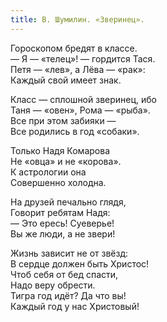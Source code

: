```yaml
---
title: В. Шумилин. «Зверинец».
---
```


Гороскопом бредят в классе.  
— Я — «телец»! — гордится Тася.  
Петя — «лев», а Лёва — «рак»:  
Каждый свой имеет знак.

Класс — сплошной зверинец, ибо  
Таня — «овен», Рома — «рыба».  
Все при этом забияки —  
Все родились в год «собаки». 

Только Надя Комарова  
Не «овца» и не «корова».  
К астрологии она  
Совершенно холодна.

На друзей печально глядя,  
Говорит ребятам Надя:  
— Это ересь! Суеверье!  
Вы же люди, а не звери!

Жизнь зависит не от звёзд:  
В сердце должен быть Христос!  
Чтоб себя от бед спасти,  
Надо веру обрести.  
Тигра год идёт? Да что вы!  
Каждый год у нас Христовый! 
